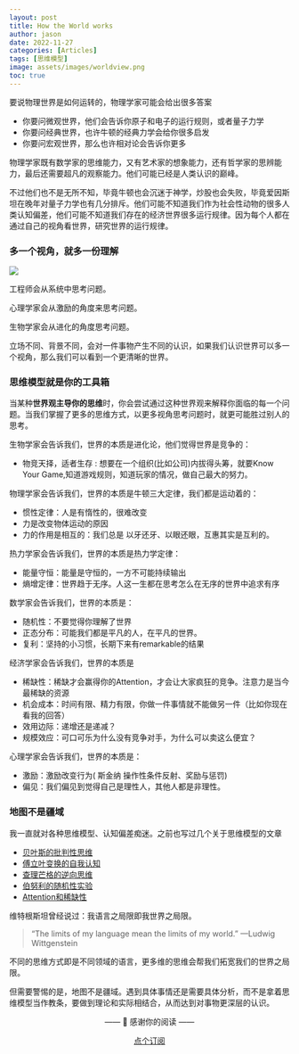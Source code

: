 ```yaml
---
layout: post
title: How the World works
author: jason
date: 2022-11-27
categories: [Articles]
tags: [思维模型]
image: assets/images/worldview.png
toc: true
---
```

要说物理世界是如何运转的，物理学家可能会给出很多答案
- 你要问微观世界，他们会告诉你原子和电子的运行规则，或者量子力学
- 你要问经典世界，也许牛顿的经典力学会给你很多启发
- 你要问宏观世界，那么也许相对论会告诉你更多

物理学家既有数学家的思维能力，又有艺术家的想象能力，还有哲学家的思辨能力，最后还需要超凡的观察能力。他们可能已经是人类认识的巅峰。

不过他们也不是无所不知，毕竟牛顿也会沉迷于神学，炒股也会失败，毕竟爱因斯坦在晚年对量子力学也有几分排斥。他们可能不知道我们作为社会性动物的很多人类认知偏差，他们可能不知道我们存在的经济世界很多运行规律。因为每个人都在通过自己的视角看世界，研究世界的运行规律。

### 多一个视角，就多一份理解

![](https://imgs.zhubai.love/cd6bfbb52a7e4cb3b9f5d84cd856f50a.png)

工程师会从系统中思考问题。

心理学家会从激励的角度来思考问题。

生物学家会从进化的角度思考问题。

立场不同、背景不同，会对一件事物产生不同的认识，如果我们认识世界可以多一个视角，那么我们可以看到一个更清晰的世界。

### 思维模型就是你的工具箱

当某种**世界观主导你的思维**时，你会尝试通过这种世界观来解释你面临的每一个问题。当我们掌握了更多的思维方式，以更多视角思考问题时，就更可能胜过别人的思考。

生物学家会告诉我们，世界的本质是进化论，他们觉得世界是竞争的：
- 物竞天择，适者生存 : 想要在一个组织(比如公司)内拔得头筹，就要Know Your Game,知道游戏规则，知道玩家的情况，做自己最大的努力。

物理学家会告诉我们，世界的本质是牛顿三大定律，我们都是运动着的：
- 惯性定律：人是有惰性的，很难改变
- 力是改变物体运动的原因
- 力的作用是相互的：我们总是 以牙还牙、以眼还眼，互惠其实是互利的。

热力学家会告诉我们，世界的本质是热力学定律：
- 能量守恒：能量是守恒的，一方不可能持续输出
- 熵增定律：世界趋于无序。人这一生都在思考怎么在无序的世界中追求有序

数学家会告诉我们，世界的本质是：
- 随机性：不要觉得你理解了世界
- 正态分布：可能我们都是平凡的人，在平凡的世界。
- 复利：坚持的小习惯，长期下来有remarkable的结果

经济学家会告诉我们，世界的本质是
- 稀缺性：稀缺才会赢得你的Attention，才会让大家疯狂的竞争。注意力是当今最稀缺的资源
- 机会成本：时间有限、精力有限，你做一件事情就不能做另一件（比如你现在看我的回答）
- 效用边际：递增还是递减？
- 规模效应：可口可乐为什么没有竞争对手，为什么可以卖这么便宜？

心理学家会告诉我们，世界的本质是：
- 激励：激励改变行为( 斯金纳 操作性条件反射、奖励与惩罚)
- 偏见：我们偏见到觉得自己是理性人，其他人都是非理性。



### 地图不是疆域
我一直就对各种思维模型、认知偏差痴迷。之前也写过几个关于思维模型的文章

- [贝叶斯的批判性思维](https://explorer.zhubai.love/posts/2206097182733205504)
- [傅立叶变换的自我认知](https://explorer.zhubai.love/posts/2197694049002045440)
- [查理芒格的逆向思维](https://explorer.zhubai.love/posts/2206096137328091136)
- [伯努利的随机性实验](https://explorer.zhubai.love/posts/2200997694297419776)
- [Attention和稀缺性](https://explorer.zhubai.love/posts/2188376666617769984)

维特根斯坦曾经说过：我语言之局限即我世界之局限。
> “The limits of my language mean the limits of my world.” —Ludwig Wittgenstein 

不同的思维方式即是不同领域的语言，更多维的思维会帮我们拓宽我们的世界之局限。

但需要警惕的是，地图不是疆域。遇到具体事情还是需要具体分析，而不是拿着思维模型当作教条，要做到理论和实际相结合，从而达到对事物更深层的认识。

<center>
<p>—— 💌 感谢你的阅读 ——</p>

<a target="_blank" href="https://explorer.zhubai.love/" class="btn btn-danger">点个订阅</a>
</center>